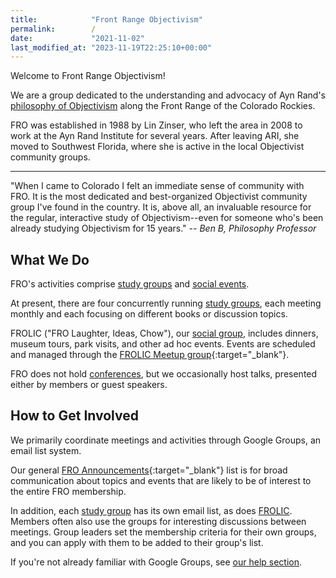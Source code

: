 ```yaml
---
title:            "Front Range Objectivism"
permalink:        /
date:             "2021-11-02"
last_modified_at: "2023-11-19T22:25:10+00:00"
---
```


Welcome to Front Range Objectivism!

We are a group dedicated to the understanding and advocacy of Ayn Rand's [philosophy of Objectivism](/resources/#objectivism) along the Front Range of the Colorado Rockies.

FRO was established in 1988 by Lin Zinser, who left the area in 2008 to work at the Ayn Rand Institute for several years. After leaving ARI, she moved to Southwest Florida, where she is active in the local Objectivist community groups.

----

"When I came to Colorado I felt an immediate sense of community with FRO. It is the most dedicated and best-organized Objectivist community group I've found in the country. It is, above all, an invaluable resource for the regular, interactive study of Objectivism--even for someone who's been already studying Objectivism for 15 years." _-- Ben B, Philosophy Professor_

## What We Do

FRO's activities comprise [study groups](/study-groups/) and [social events](/social-events/).

At present, there are four concurrently running [study groups](/study-groups/), each meeting monthly and each focusing on different books or discussion topics.

FROLIC ("FRO Laughter, Ideas, Chow"), our [social group](/social-events/), includes dinners, museum tours, park visits, and other ad hoc events. Events are scheduled and managed through the [FROLIC Meetup group](https://www.meetup.com/FROLIC-Denver/){:target="&lowbar;blank"}.

FRO does not hold [conferences](/resources/#conferences), but we occasionally host talks, presented either by members or guest speakers.

## How to Get Involved

We primarily coordinate meetings and activities through Google Groups, an email list system.

Our general [FRO Announcements](http://groups.google.com/group/fro-frost){:target="&lowbar;blank"} list is for broad communication about topics and events that are likely to be of interest to the entire FRO membership.

In addition, each [study group](/study-groups/) has its own email list, as does [FROLIC](/social-events/). Members often also use the groups for interesting discussions between meetings. Group leaders set the membership criteria for their own groups, and you can apply with them to be added to their group's list.

If you're not already familiar with Google Groups, see [our help section](/help/#google-groups).
